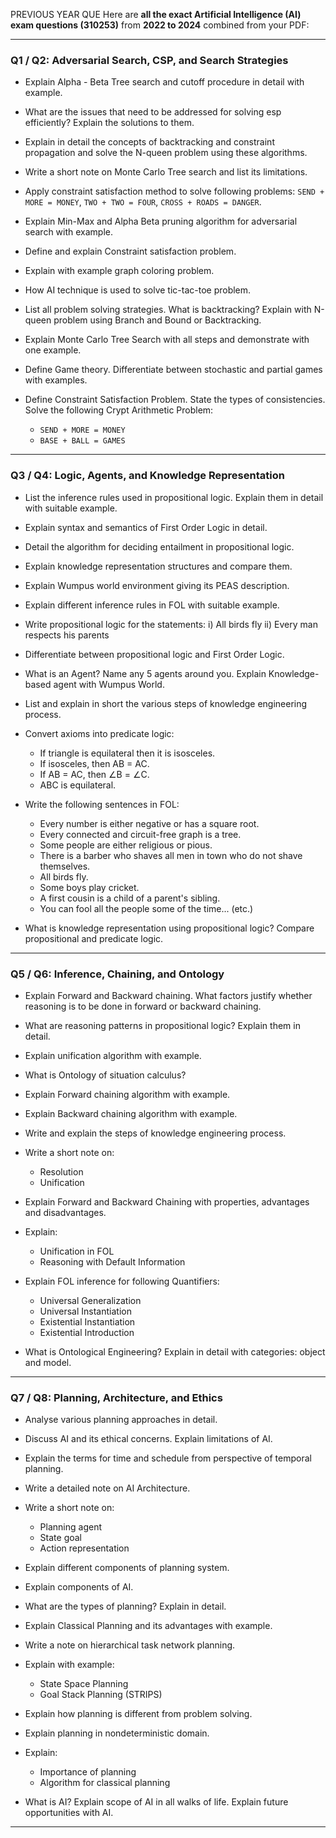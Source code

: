 PREVIOUS YEAR QUE
Here are **all the exact Artificial Intelligence (AI) exam questions (310253)** from **2022 to 2024** combined from your PDF:

---

### **Q1 / Q2: Adversarial Search, CSP, and Search Strategies**

* Explain Alpha - Beta Tree search and cutoff procedure in detail with example.
* What are the issues that need to be addressed for solving esp efficiently? Explain the solutions to them.
* Explain in detail the concepts of backtracking and constraint propagation and solve the N-queen problem using these algorithms.
* Write a short note on Monte Carlo Tree search and list its limitations.
* Apply constraint satisfaction method to solve following problems: `SEND + MORE = MONEY`, `TWO + TWO = FOUR`, `CROSS + ROADS = DANGER`.
* Explain Min-Max and Alpha Beta pruning algorithm for adversarial search with example.
* Define and explain Constraint satisfaction problem.
* Explain with example graph coloring problem.
* How AI technique is used to solve tic-tac-toe problem.
* List all problem solving strategies. What is backtracking? Explain with N-queen problem using Branch and Bound or Backtracking.
* Explain Monte Carlo Tree Search with all steps and demonstrate with one example.
* Define Game theory. Differentiate between stochastic and partial games with examples.
* Define Constraint Satisfaction Problem. State the types of consistencies. Solve the following Crypt Arithmetic Problem:

  * `SEND + MORE = MONEY`
  * `BASE + BALL = GAMES`

---

### **Q3 / Q4: Logic, Agents, and Knowledge Representation**

* List the inference rules used in propositional logic. Explain them in detail with suitable example.
* Explain syntax and semantics of First Order Logic in detail.
* Detail the algorithm for deciding entailment in propositional logic.
* Explain knowledge representation structures and compare them.
* Explain Wumpus world environment giving its PEAS description.
* Explain different inference rules in FOL with suitable example.
* Write propositional logic for the statements:
  i) All birds fly
  ii) Every man respects his parents
* Differentiate between propositional logic and First Order Logic.
* What is an Agent? Name any 5 agents around you. Explain Knowledge-based agent with Wumpus World.
* List and explain in short the various steps of knowledge engineering process.
* Convert axioms into predicate logic:

  * If triangle is equilateral then it is isosceles.
  * If isosceles, then AB = AC.
  * If AB = AC, then ∠B = ∠C.
  * ABC is equilateral.
* Write the following sentences in FOL:

  * Every number is either negative or has a square root.
  * Every connected and circuit-free graph is a tree.
  * Some people are either religious or pious.
  * There is a barber who shaves all men in town who do not shave themselves.
  * All birds fly.
  * Some boys play cricket.
  * A first cousin is a child of a parent's sibling.
  * You can fool all the people some of the time... (etc.)
* What is knowledge representation using propositional logic? Compare propositional and predicate logic.

---

### **Q5 / Q6: Inference, Chaining, and Ontology**

* Explain Forward and Backward chaining. What factors justify whether reasoning is to be done in forward or backward chaining.
* What are reasoning patterns in propositional logic? Explain them in detail.
* Explain unification algorithm with example.
* What is Ontology of situation calculus?
* Explain Forward chaining algorithm with example.
* Explain Backward chaining algorithm with example.
* Write and explain the steps of knowledge engineering process.
* Write a short note on:

  * Resolution
  * Unification
* Explain Forward and Backward Chaining with properties, advantages and disadvantages.
* Explain:

  * Unification in FOL
  * Reasoning with Default Information
* Explain FOL inference for following Quantifiers:

  * Universal Generalization
  * Universal Instantiation
  * Existential Instantiation
  * Existential Introduction
* What is Ontological Engineering? Explain in detail with categories: object and model.

---

### **Q7 / Q8: Planning, Architecture, and Ethics**

* Analyse various planning approaches in detail.
* Discuss AI and its ethical concerns. Explain limitations of AI.
* Explain the terms for time and schedule from perspective of temporal planning.
* Write a detailed note on AI Architecture.
* Write a short note on:

  * Planning agent
  * State goal
  * Action representation
* Explain different components of planning system.
* Explain components of AI.
* What are the types of planning? Explain in detail.
* Explain Classical Planning and its advantages with example.
* Write a note on hierarchical task network planning.
* Explain with example:

  * State Space Planning
  * Goal Stack Planning (STRIPS)
* Explain how planning is different from problem solving.
* Explain planning in nondeterministic domain.
* Explain:

  * Importance of planning
  * Algorithm for classical planning
* What is AI? Explain scope of AI in all walks of life. Explain future opportunities with AI.

---





